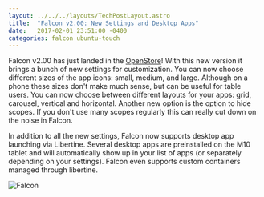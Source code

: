 ```yaml
---
layout: ../../../layouts/TechPostLayout.astro
title:  "Falcon v2.00: New Settings and Desktop Apps"
date:   2017-02-01 23:51:00 -0400
categories: falcon ubuntu-touch
---
```


Falcon v2.00 has just landed in the [OpenStore](https://open.uappexplorer.com/app/falcon.bhdouglass)!
With this new version it brings a bunch of new settings for customization.
You can now choose different sizes of the app icons: small, medium, and large.
Although on a phone these sizes don't make much sense, but can be useful for
table users. You can now choose between different layouts for your apps: grid,
carousel, vertical and horizontal. Another new option is the option to hide
scopes. If you don't use many scopes regularly this can really cut down on the
noise in Falcon.

In addition to all the new settings, Falcon now supports desktop app launching
via Libertine. Several desktop apps are preinstalled on the M10 tablet and
will automatically show up in your list of apps (or separately depending on
your settings). Falcon even supports custom containers managed through libertine.

![Falcon](/images/blog/falcon/screenshot3.png)
